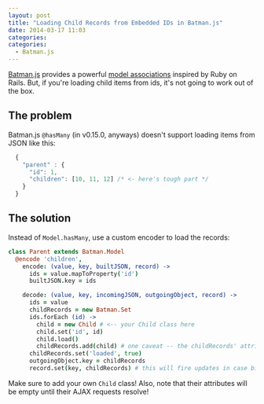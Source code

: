 ```yaml
---
layout: post
title: "Loading Child Records from Embedded IDs in Batman.js"
date: 2014-03-17 11:03
categories:
categories:
  - Batman.js
---
```


[Batman.js](http://batmanjs.org/) provides a powerful [model associations](http://batmanjs.org/docs/api/batman.model_associations.html) inspired by Ruby on Rails. But, if you're loading child items from ids, it's not going to work out of the box.

<!-- more -->

## The problem

Batman.js `@hasMany` (in v0.15.0, anyways) doesn't support loading items from JSON like this:

```javascript
  {
    "parent" : {
      "id": 1,
      "children": [10, 11, 12] /* <- here's tough part */
    }
  }
```

## The solution

Instead of `Model.hasMany`, use a custom encoder to load the records:

```coffeescript
class Parent extends Batman.Model
  @encode 'children',
    encode: (value, key, builtJSON, record) ->
      ids = value.mapToProperty('id')
      builtJSON.key = ids

    decode: (value, key, incomingJSON, outgoingObject, record) ->
      ids = value
      childRecords = new Batman.Set
      ids.forEach (id) ->
        child = new Child # <-- your Child class here
        child.set('id', id)
        child.load()
        childRecords.add(child) # one caveat -- the childRecords' attributes will be empty until their requests come back.
      childRecords.set('loaded', true)
      outgoingObject.key = childRecords
      record.set(key, childRecords) # this will fire updates in case bindings are waiting for this data
```

Make sure to add your own `Child` class! Also, note that their attributes will be empty until their AJAX requests resolve!
